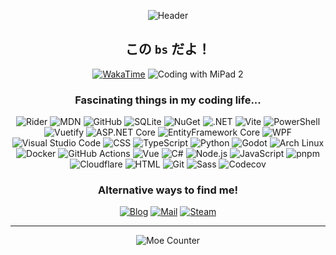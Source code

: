 <div align="center">

![Header](https://i0.hdslb.com/bfs/new_dyn/0d006018038c5b93c92d7954d2f9e5bd6823116.jpg)

## この `bs` だよ！

[![WakaTime](https://wakatime.com/badge/user/b1ea68ff-35ad-48d6-aa5a-c0f1dfad4018.svg?style=flat-square)](https://wakatime.com/@bsdayo)
![Coding with MiPad 2](https://img.shields.io/badge/Coding_with-MiPad_2-FF6900?style=flat-square&logo=xiaomi&logoColor=white)

### Fascinating things in my coding life...
![Rider](https://img.shields.io/badge/Rider-000000?logo=rider&style=flat-square)
![MDN](https://img.shields.io/badge/MDN-000000?logo=mdnwebdocs&style=flat-square)
![GitHub](https://img.shields.io/badge/GitHub-181717?logo=github&style=flat-square)
![SQLite](https://img.shields.io/badge/SQLite-003b57?logo=sqlite&style=flat-square)
![NuGet](https://img.shields.io/badge/NuGet-004880?logo=nuget&style=flat-square)
![.NET](https://img.shields.io/badge/.NET-512bd4?logo=.net&style=flat-square)
![Vite](https://img.shields.io/badge/Vite-646cff?logo=vite&logoColor=white&style=flat-square)
![PowerShell](https://img.shields.io/badge/PowerShell-5391fe?logo=powershell&logoColor=white&style=flat-square)
![Vuetify](https://img.shields.io/badge/Vuetify-1867c0?logo=vuetify&logoColor=white&style=flat-square)
![ASP.NET Core](https://img.shields.io/badge/ASP.NET%20Core-0078d4?logo=.net&style=flat-square)
![EntityFramework Core](https://img.shields.io/badge/EntityFramework%20Core-0078d4?logo=.net&style=flat-square)
![WPF](https://img.shields.io/badge/WPF-0078d4?logo=windows&style=flat-square)
![Visual Studio Code](https://img.shields.io/badge/Visual_Studio_Code-007acc?logo=visualstudiocode&style=flat-square)
![CSS](https://img.shields.io/badge/CSS-1572b6?logo=css3&style=flat-square)
![TypeScript](https://img.shields.io/badge/TypeScript-3178c6?logo=typescript&logoColor=white&style=flat-square)
![Python](https://img.shields.io/badge/Python-3776ab?logo=python&logoColor=white&style=flat-square)
![Godot](https://img.shields.io/badge/Godot-478cbf?logo=godotengine&logoColor=white&style=flat-square)
![Arch Linux](https://img.shields.io/badge/Arch_Linux-1793d1?logo=archlinux&logoColor=white&style=flat-square)
![Docker](https://img.shields.io/badge/Docker-2496ed?logo=docker&logoColor=white&style=flat-square)
![GitHub Actions](https://img.shields.io/badge/GitHub_Actions-2088ff?logo=githubactions&logoColor=white&style=flat-square)
![Vue](https://img.shields.io/badge/Vue-4fc08d?logo=vue.js&logoColor=white&style=flat-square)
![C#](https://img.shields.io/badge/C%23-239120?logo=csharp&style=flat-square)
![Node.js](https://img.shields.io/badge/Node.js-339933?logo=node.js&logoColor=white&style=flat-square)
![JavaScript](https://img.shields.io/badge/JavaScript-f7df1e?logo=javascript&logoColor=black&style=flat-square)
![pnpm](https://img.shields.io/badge/pnpm-f99220?logo=pnpm&logoColor=white&style=flat-square)
![Cloudflare](https://img.shields.io/badge/Cloudflare-f38020?logo=Cloudflare&logoColor=white&style=flat-square)
![HTML](https://img.shields.io/badge/HTML-e34f26?logo=html5&logoColor=white&style=flat-square)
![Git](https://img.shields.io/badge/Git-f05032?logo=git&logoColor=white&style=flat-square)
![Sass](https://img.shields.io/badge/Sass-cc6699?logo=sass&logoColor=white&style=flat-square)
![Codecov](https://img.shields.io/badge/Codecov-f01f7a?logo=Codecov&logoColor=white&style=flat-square)

### Alternative ways to find me!

[![Blog](https://img.shields.io/badge/Blog-sorabs.cc-white?labelColor=42b883&color=3ba576&style=for-the-badge&logo=vite&logoColor=white)](https://sorabs.cc/)
[![Mail](https://img.shields.io/badge/Mail-dev@sorabs.cc-white?labelColor=0078d4&color=006abb&style=for-the-badge&logo=microsoftoutlook&logoColor=white)](mailto:dev@sorabs.cc)
[![Steam](https://img.shields.io/badge/Steam-bsdayo-white?labelColor=282828&color=232323&style=for-the-badge&logo=steam&logoColor=white)](https://steamcommunity.com/id/bsdayo/)

---

![Moe Counter](https://count.getloli.com/get/@bsdayo?theme=rule34)

</div>
